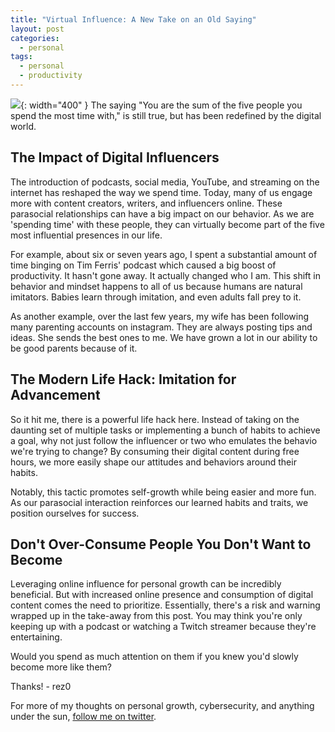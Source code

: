 ```yaml
---
title: "Virtual Influence: A New Take on an Old Saying"
layout: post
categories:
  - personal
tags:
  - personal
  - productivity
---
```


![](https://i.imgur.com/PYvwfY5.png){: width="400" }
The saying "You are the sum of the five people you spend the most time with," is still true, but has been redefined by the digital world.

## The Impact of Digital Influencers

The introduction of podcasts, social media, YouTube, and streaming on the internet has reshaped the way we spend time. Today, many of us engage more with content creators, writers, and influencers online. These parasocial relationships can have a big impact on our behavior. As we are 'spending time' with these people, they can virtually become part of the five most influential presences in our life.

For example, about six or seven years ago, I spent a substantial amount of time binging on Tim Ferris' podcast which caused a big boost of productivity. It hasn't gone away. It actually changed who I am. This shift in behavior and mindset happens to all of us because humans are natural imitators. Babies learn through imitation, and even adults fall prey to it.

As another example, over the last few years, my wife has been following many parenting accounts on instagram. They are always posting tips and ideas. She sends the best ones to me. We have grown a lot in our ability to be good parents because of it.

## The Modern Life Hack: Imitation for Advancement 

So it hit me, there is a powerful life hack here. Instead of taking on the daunting set of multiple tasks or implementing a bunch of habits to achieve a goal, why not just follow the influencer or two who emulates the behavio we're trying to change? By consuming their digital content during free hours, we more easily shape our attitudes and behaviors around their habits.

Notably, this tactic promotes self-growth while being easier and more fun. As our parasocial interaction reinforces our learned habits and traits, we position ourselves for success.

## Don't Over-Consume People You Don't Want to Become

Leveraging online influence for personal growth can be incredibly beneficial. But with increased online presence and consumption of digital content comes the need to prioritize. Essentially, there's a risk and warning wrapped up in the take-away from this post. You may think you're only keeping up with a podcast or watching a Twitch streamer because they're entertaining. 

Would you spend as much attention on them if you knew you'd slowly become more like them? 

Thanks!
\- rez0

For more of my thoughts on personal growth, cybersecurity, and anything under the sun, [follow me on twitter](https://twitter.com/rez0__).

<meta name="twitter:card" content="summary_large_image" />
<meta name="twitter:site" content="@rez0__" />
<meta name="twitter:creator" content="@rez0__" />
<meta property="og:url" content="https://rez0.blog/personal/2023/07/30/virtual-influence" />
<meta property="og:title" content="Virtual Influence: A New Take on an Old Saying" />
<meta property="og:description" content="Redefining the idea that you are the sum of the five people you spend the most time with." />
<meta property="og:image" content="https://i.imgur.com/PYvwfY5.png" />

